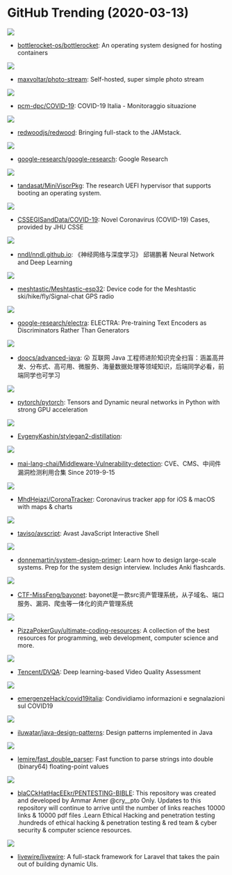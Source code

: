 # GitHub Trending (2020-03-13)

![](https://img.shields.io/badge/Rust-New%20557-green?style=flat-square&logo=appveyor)
- [bottlerocket-os/bottlerocket](https://github.com/bottlerocket-os/bottlerocket): An operating system designed for hosting containers

![](https://img.shields.io/badge/HTML-New%20229-green?style=flat-square&logo=appveyor)
- [maxvoltar/photo-stream](https://github.com/maxvoltar/photo-stream): Self-hosted, super simple photo stream

![](https://img.shields.io/badge/none-New%20262-green?style=flat-square&logo=appveyor)
- [pcm-dpc/COVID-19](https://github.com/pcm-dpc/COVID-19): COVID-19 Italia - Monitoraggio situazione

![](https://img.shields.io/badge/JavaScript-New%20336-green?style=flat-square&logo=appveyor)
- [redwoodjs/redwood](https://github.com/redwoodjs/redwood): Bringing full-stack to the JAMstack.

![](https://img.shields.io/badge/Jupyter%20Notebook-New%20147-green?style=flat-square&logo=appveyor)
- [google-research/google-research](https://github.com/google-research/google-research): Google Research

![](https://img.shields.io/badge/C-New%2024-green?style=flat-square&logo=appveyor)
- [tandasat/MiniVisorPkg](https://github.com/tandasat/MiniVisorPkg): The research UEFI hypervisor that supports booting an operating system.

![](https://img.shields.io/badge/none-New%20783-green?style=flat-square&logo=appveyor)
- [CSSEGISandData/COVID-19](https://github.com/CSSEGISandData/COVID-19): Novel Coronavirus (COVID-19) Cases, provided by JHU CSSE

![](https://img.shields.io/badge/HTML-New%2041-green?style=flat-square&logo=appveyor)
- [nndl/nndl.github.io](https://github.com/nndl/nndl.github.io): 《神经网络与深度学习》 邱锡鹏著 Neural Network and Deep Learning

![](https://img.shields.io/badge/C%2B%2B-New%2091-green?style=flat-square&logo=appveyor)
- [meshtastic/Meshtastic-esp32](https://github.com/meshtastic/Meshtastic-esp32): Device code for the Meshtastic ski/hike/fly/Signal-chat GPS radio

![](https://img.shields.io/badge/Python-New%2096-green?style=flat-square&logo=appveyor)
- [google-research/electra](https://github.com/google-research/electra): ELECTRA: Pre-training Text Encoders as Discriminators Rather Than Generators

![](https://img.shields.io/badge/Java-New%20185-green?style=flat-square&logo=appveyor)
- [doocs/advanced-java](https://github.com/doocs/advanced-java): 😮 互联网 Java 工程师进阶知识完全扫盲：涵盖高并发、分布式、高可用、微服务、海量数据处理等领域知识，后端同学必看，前端同学也可学习

![](https://img.shields.io/badge/C%2B%2B-New%2085-green?style=flat-square&logo=appveyor)
- [pytorch/pytorch](https://github.com/pytorch/pytorch): Tensors and Dynamic neural networks in Python with strong GPU acceleration

![](https://img.shields.io/badge/none-New%20144-green?style=flat-square&logo=appveyor)
- [EvgenyKashin/stylegan2-distillation](https://github.com/EvgenyKashin/stylegan2-distillation): 

![](https://img.shields.io/badge/Python-New%2032-green?style=flat-square&logo=appveyor)
- [mai-lang-chai/Middleware-Vulnerability-detection](https://github.com/mai-lang-chai/Middleware-Vulnerability-detection): CVE、CMS、中间件漏洞检测利用合集 Since 2019-9-15

![](https://img.shields.io/badge/Swift-New%2052-green?style=flat-square&logo=appveyor)
- [MhdHejazi/CoronaTracker](https://github.com/MhdHejazi/CoronaTracker): Coronavirus tracker app for iOS & macOS with maps & charts

![](https://img.shields.io/badge/C-New%2087-green?style=flat-square&logo=appveyor)
- [taviso/avscript](https://github.com/taviso/avscript): Avast JavaScript Interactive Shell

![](https://img.shields.io/badge/Python-New%20140-green?style=flat-square&logo=appveyor)
- [donnemartin/system-design-primer](https://github.com/donnemartin/system-design-primer): Learn how to design large-scale systems. Prep for the system design interview. Includes Anki flashcards.

![](https://img.shields.io/badge/Python-New%2033-green?style=flat-square&logo=appveyor)
- [CTF-MissFeng/bayonet](https://github.com/CTF-MissFeng/bayonet): bayonet是一款src资产管理系统，从子域名、端口服务、漏洞、爬虫等一体化的资产管理系统

![](https://img.shields.io/badge/none-New%20217-green?style=flat-square&logo=appveyor)
- [PizzaPokerGuy/ultimate-coding-resources](https://github.com/PizzaPokerGuy/ultimate-coding-resources): A collection of the best resources for programming, web development, computer science and more.

![](https://img.shields.io/badge/Python-New%2037-green?style=flat-square&logo=appveyor)
- [Tencent/DVQA](https://github.com/Tencent/DVQA): Deep learning-based Video Quality Assessment

![](https://img.shields.io/badge/JavaScript-New%206-green?style=flat-square&logo=appveyor)
- [emergenzeHack/covid19italia](https://github.com/emergenzeHack/covid19italia): Condividiamo informazioni e segnalazioni sul COVID19

![](https://img.shields.io/badge/Java-New%20112-green?style=flat-square&logo=appveyor)
- [iluwatar/java-design-patterns](https://github.com/iluwatar/java-design-patterns): Design patterns implemented in Java

![](https://img.shields.io/badge/C%2B%2B-New%2030-green?style=flat-square&logo=appveyor)
- [lemire/fast_double_parser](https://github.com/lemire/fast_double_parser): Fast function to parse strings into double (binary64) floating-point values

![](https://img.shields.io/badge/none-New%2032-green?style=flat-square&logo=appveyor)
- [blaCCkHatHacEEkr/PENTESTING-BIBLE](https://github.com/blaCCkHatHacEEkr/PENTESTING-BIBLE): This repository was created and developed by Ammar Amer @cry__pto Only. Updates to this repository will continue to arrive until the number of links reaches 10000 links & 10000 pdf files .Learn Ethical Hacking and penetration testing .hundreds of ethical hacking & penetration testing & red team & cyber security & computer science resources.

![](https://img.shields.io/badge/PHP-New%2044-green?style=flat-square&logo=appveyor)
- [livewire/livewire](https://github.com/livewire/livewire): A full-stack framework for Laravel that takes the pain out of building dynamic UIs.

